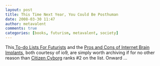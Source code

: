 ```yaml
---
layout: post
title: This Time Next Year, You Could Be Posthuman
date: 2008-03-30 11:47
author: metavalent
comments: true
categories: [books, futurism, metavalent, society]
---
```

This<a href="http://io9.com/370860/this-time-next-year-you-could-be-posthuman"> To-do Lists For Futurists</a> and the <a href="http://io9.com/359932/the-pros-and-cons-of-a-google-brain-implant">Pros and Cons of Internet Brain Implants</a>, both courtesy of io9, are simply worth archiving if for no other reason than <a href="http://search.barnesandnoble.com/Citizen-Cyborg/James-Hughes/e/9780813341989/?itm=1">Citizen Cyborg</a> ranks #2 on the list. Onward ...<br />
